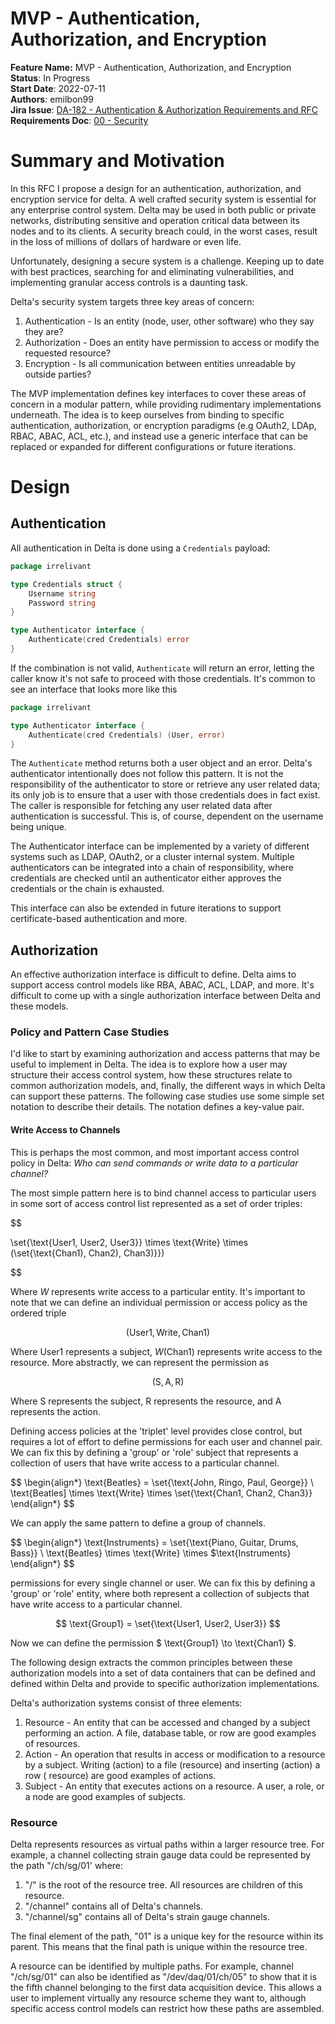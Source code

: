 # MVP - Authentication, Authorization, and Encryption

**Feature Name:** MVP - Authentication, Authorization, and Encryption \
**Status**: In Progress \
**Start Date**: 2022-07-11 \
**Authors**: emilbon99 \
**Jira
Issue**: [DA-182 - Authentication & Authorization Requirements and RFC](https://arya-analytics.atlassian.net/browse/DA-182) \
**Requirements
Doc**: [00 - Security](https://arya-analytics.atlassian.net/wiki/spaces/AA/pages/11501576/00+-+Security)

# Summary and Motivation

In this RFC I propose a design for an authentication, authorization, and encryption
service for delta. A well crafted security system is essential for any enterprise
control system. Delta may be used in both public or private networks, distributing
sensitive and operation critical data between its nodes and to its clients. A
security breach could, in the worst cases, result in the loss of millions of dollars
of hardware or even life.

Unfortunately, designing a secure system is a challenge. Keeping up to date with
best practices, searching for and eliminating vulnerabilities, and implementing
granular access controls is a daunting task.

Delta's security system targets three key areas of concern:

1. Authentication - Is an entity (node, user, other software) who they say they are?
2. Authorization - Does an entity have permission to access or modify the requested
   resource?
3. Encryption - Is all communication between entities unreadable by outside parties?

The MVP implementation defines key interfaces to cover these areas of concern in a
modular pattern, while providing rudimentary implementations underneath. The idea is to
keep ourselves from binding to specific authentication, authorization, or encryption
paradigms (e.g OAuth2, LDAp, RBAC, ABAC, ACL, etc.), and instead use a generic interface
that can be replaced or expanded for different configurations or future iterations.

# Design

## Authentication

All authentication in Delta is done using a `Credentials` payload:

```go
package irrelivant

type Credentials struct {
	Username string
	Password string
}

type Authenticator interface {
	Authenticate(cred Credentials) error
}

```

If the combination is not valid, `Authenticate` will return an error, letting the caller
know it's not safe to proceed with those credentials. It's common to see an interface
that looks more like this

```go
package irrelivant

type Authenticator interface {
	Authenticate(cred Credentials) (User, error)
}
```

The `Authenticate` method returns both a user object and an error. Delta's authenticator
intentionally does not follow this pattern. It is not the responsibility of the
authenticator to store or retrieve any user related data; its only job is to ensure
that a user with those credentials does in fact exist. The caller is responsible for
fetching any user related data after authentication is successful. This is, of
course, dependent on the username being unique.

The Authenticator interface can be implemented by a variety of different systems such as
LDAP, OAuth2, or a cluster internal system. Multiple authenticators can be integrated
into a chain of responsibility, where credentials are checked until an authenticator
either approves the credentials or the chain is exhausted.

This interface can also be extended in future iterations to support certificate-based
authentication and more.

## Authorization

An effective authorization interface is difficult to define. Delta aims to support
access control models like RBA, ABAC, ACL, LDAP, and more. It's difficult to come up
with a single authorization interface between Delta and these models.

### Policy and Pattern Case Studies

I'd like to start by examining authorization and access patterns that may be useful
to implement in Delta. The idea is to explore how a user may structure their access
control system, how these structures relate to common authorization models, and,
finally, the different ways in which Delta can support these patterns. The following
case studies use some simple set notation to describe their details. The notation
defines a key-value pair.

#### Write Access to Channels

This is perhaps the most common, and most important access control policy in Delta:
*Who can send commands or write data to a particular channel?*

The most simple pattern here is to bind channel access to particular users in some sort
of access control list represented as a set of order triples:

$$

\set{\text{User1, User2, User3}} \times \text{Write} \times (\set{\text{Chan1), Chan2), Chan3)}}) 

$$

Where $W$ represents write access to a particular entity. It's important to note 
that we can define an individual permission or access policy as the ordered triple

$$
(\text{User1},\text{Write}, \text{Chan1})
$$

Where $\text{User1}$ represents a subject, $W(\text{Chan1})$ represents write access
to the resource. More abstractly, we can represent the permission as

$$
(\text{S}, \text{A}, \text{R})
$$

Where $\text{S}$ represents the subject, $\text{R}$ represents the resource, and
$\text{A}$ represents the action.

Defining access policies at the 'triplet' level provides close control, but requires 
a lot of effort to define permissions for each user and channel pair. We can fix this by 
defining a 'group' or 'role' subject that represents a collection of users that have 
write access to a particular channel.

$$
\begin{align*}
\text{Beatles} = \set{\text{John, Ringo, Paul, George}} \\
\text{Beatles] \times \text{Write} \times \set{\text{Chan1, Chan2, Chan3}}
\end{align*}
$$

We can apply the same pattern to define a group of channels.

$$
\begin{align*}
\text{Instruments} = \set{\text{Piano, Guitar, Drums, Bass}} \\
\text{Beatles} \times \text{Write} \times $\text{Instruments}
\end{align*}
$$



permissions for every single channel or user. We can fix this by defining a 'group' or
'role' entity, where both represent a collection of subjects that have write access
to a particular channel.

$$ \text{Group1} = \set{\text{User1, User2, User3}} $$

Now we can define the permission $ \text{Group1} \to \text{Chan1} $.

The following design extracts the common principles between these authorization
models into a set of data containers that can be defined and defined within Delta
and provide to specific authorization implementations.

Delta's authorization systems consist of three elements:

1. Resource - An entity that can be accessed and changed by a subject performing an
   action. A file, database table, or row are good examples of resources.
2. Action - An operation that results in access or modification to a resource by a
   subject. Writing (action) to a file (resource) and inserting (action) a row (
   resource)
   are good examples of actions.
3. Subject - An entity that executes actions on a resource. A user, a role, or a node
   are good examples of subjects.

### Resource

Delta represents resources as virtual paths within a larger resource tree. For example,
a channel collecting strain gauge data could be represented by the path "/ch/sg/01'
where:

1. "/" is the root of the resource tree. All resources are children of this resource.
2. "/channel" contains all of Delta's channels.
3. "/channel/sg" contains all of Delta's strain gauge channels.

The final element of the path, "01" is a unique key for the resource within its parent.
This means that the final path is unique within the resource tree.

A resource can be identified by multiple paths. For example, channel
"/ch/sg/01" can also be identified as "/dev/daq/01/ch/05" to show that it is the
fifth channel belonging to the first data acquisition device. This allows a user to
implement virtually any resource scheme they want to, although specific access control
models can restrict how these paths are assembled. 
